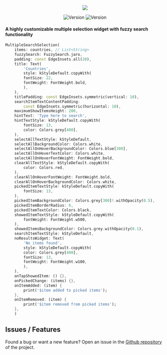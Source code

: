 <p align="center">
<img src='https://i.imgur.com/3dHOaoF.gif'>
</p>
<p align="center">
 <img src="https://img.shields.io/pub/v/multiple_search_selection?color=637d0d&style=for-the-badge" alt="Version" /> <img src="https://img.shields.io/github/languages/code-size/esentis/multiple_search_selection?color=637d0d&style=for-the-badge&label=size" alt="Version" />
</br>
</p>

#### A highly customizable multiple selection widget with fuzzy search functionality

```dart
MultipleSearchSelection(
    items: countries, // List<String>
    fuzzySearch: FuzzySearch.jaro,
    padding: const EdgeInsets.all(20),
    title: Text(
        'Countries',
        style: kStyleDefault.copyWith(
        fontSize: 22,
        fontWeight: FontWeight.bold,
        ),
    ),
    titlePadding: const EdgeInsets.symmetric(vertical: 10),
    searchItemTextContentPadding:
        const EdgeInsets.symmetric(horizontal: 10),
    maximumShowItemsHeight: 200,
    hintText: 'Type here to search',
    hintTextStyle: kStyleDefault.copyWith(
        fontSize: 13,
        color: Colors.grey[400],
    ),
    selectAllTextStyle: kStyleDefault,
    selectAllBackgroundColor: Colors.white,
    selectAllOnHoverBackgroundColor: Colors.blue[300],
    selectAllOnHoverTextColor: Colors.white,
    selectAllOnHoverFontWeight: FontWeight.bold,
    clearAllTextStyle: kStyleDefault.copyWith(
        color: Colors.red,
    ),
    clearAllOnHoverFontWeight: FontWeight.bold,
    clearAllOnHoverBackgroundColor: Colors.white,
    pickedItemTextStyle: kStyleDefault.copyWith(
        fontSize: 13,
    ),
    pickedItemBackgroundColor: Colors.grey[300]!.withOpacity(0.5),
    pickedItemBorderRadius: 6,
    pickedItemTextColor: Colors.black,
    showedItemTextStyle: kStyleDefault.copyWith(
        fontWeight: FontWeight.w500,
    ),
    showedItemsBackgroundColor: Colors.grey.withOpacity(0.1),
    searchItemTextStyle: kStyleDefault,
    noResultsWidget: Text(
        'No items found',
        style: kStyleDefault.copyWith(
        color: Colors.grey[400],
        fontSize: 13,
        fontWeight: FontWeight.w100,
        ),
    ),
    onTapShowedItem: () {},
    onPickedChange: (items) {},
    onItemAdded: (item) {
        print('$item added to picked items');
    },
    onItemRemoved: (item) {
        print('$item removed from picked items');
    },
    )
```

## Issues / Features

Found a bug or want a new feature? Open an issue in the [Github repository](https://github.com/esentis/multiple_search_selection) of the project.
